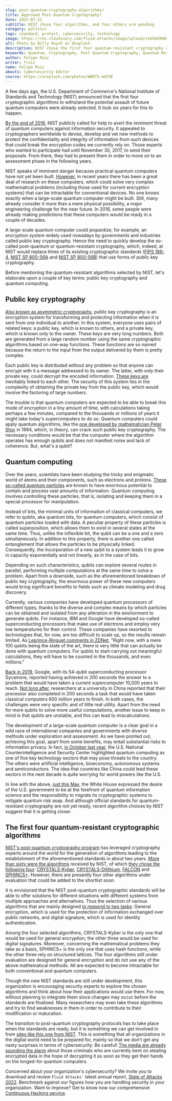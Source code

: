 ```yaml
---
slug: post-quantum-cryptography-algorithms/
title: Approved Post-Quantum Cryptography?
date: 2022-07-22
subtitle: NIST chose four algorithms, and four others are pending
category: politics
tags: standard, protect, cybersecurity, technology
image: https://res.cloudinary.com/fluid-attacks/image/upload/v1658499864/blog/post-quantum-cryptography-algorithms/cover_post-quantum-cryptography-algorithms.webp
alt: Photo by Billy Huynh on Unsplash
description: NIST chose the first four quantum-resistant cryptography algorithms. Here you'll learn about it with an intro to public key cryptography and quantum computing.
keywords: Quantum, Cryptography, Post Quantum Cryptography, Quantum Resistant Cryptography, Quantum Computers, Public Key Cryptography, Nist, Ethical Hacking, Pentesting
author: Felipe Ruiz
writer: fruiz
name: Felipe Ruiz
about1: Cybersecurity Editor
source: https://unsplash.com/photos/W8KTS-mhFUE
---
```


A few days ago,
the U.S. Department of Commerce's
National Institute of Standards and Technology
(NIST) announced that the first four cryptographic algorithms
to withstand the potential assault of future quantum computers
were already selected.
It took six years for this to happen.

[By the end of 2016](https://www.nist.gov/news-events/news/2016/12/nist-asks-public-help-future-proof-electronic-information),
NIST publicly called for help
to avert the *imminent* threat of quantum computers
against information security.
It appealed to cryptographers worldwide to devise,
develop and vet new methods
to protect the confidentiality and integrity of information
from such devices that could break the encryption codes
we currently rely on.
Those experts who wanted to participate had until November 30, 2017,
to send their proposals.
From there,
they had to present them
in order to move on to an assessment phase
in the following years.

NIST speaks of imminent danger
because practical quantum computers have not yet been built.
[However](https://csrc.nist.gov/projects/post-quantum-cryptography),
in recent years
there has been a great deal of research on these computers,
which could solve very complex mathematical problems
(including those used for current encryption systems)
that can be intractable for conventional devices.
No one knows exactly
when a large-scale quantum computer might be built.
Still,
many already consider it more than a mere physical possibility,
a major engineering challenge for the near future.
In 2016,
some people were already making predictions
that these computers would be ready in a couple of decades.

A large-scale quantum computer could jeopardize,
for example,
an encryption system widely used nowadays by governments and industries
called public key cryptography.
Hence the need to quickly develop
the so-called post-quantum or quantum-resistant cryptography,
which,
indeed,
at NIST would replace three of its existing cryptographic standards
([FIPS 186-4](http://nvlpubs.nist.gov/nistpubs/FIPS/NIST.FIPS.186-4.pdf),
[NIST SP 800-56A](http://nvlpubs.nist.gov/nistpubs/SpecialPublications/NIST.SP.800-56Ar2.pdf)
and [NIST SP 800-56B](http://nvlpubs.nist.gov/nistpubs/SpecialPublications/NIST.SP.800-56Br1.pdf))
that use forms of public key cryptography.

Before mentioning the quantum-resistant algorithms selected by NIST,
let's elaborate upon a couple of key terms:
public key cryptography and quantum computing.

## Public key cryptography

[Also known as asymmetric cryptography](https://en.wikipedia.org/wiki/Public-key_cryptography),
public key cryptography is an encryption system
for transforming and protecting information
when it is sent from one individual to another.
In this system,
everyone uses pairs of related keys:
a public key,
which is known to others,
and a private key,
which is known only to the owner.
These keys are very long numbers.
Both are generated from a large random number
using the same cryptographic algorithms
based on one-way functions.
These functions are so named
because the return to the input
from the output delivered by them
is pretty complex.

Each public key is distributed without any problem
so that anyone can encrypt with it a message addressed to its owner.
The latter,
with only their private key,
could decrypt the encoded information.
[These keys are](https://www.zdnet.com/article/quantum-computers-could-one-day-reveal-all-of-our-secrets/)
inevitably linked to each other.
The security of this system
lies in the complexity of obtaining the private key
from the public key,
which would involve the factoring of large numbers.

The trouble is that
quantum computers are expected to be able to break this mode of encryption
in a tiny amount of time,
with calculations taking perhaps a few minutes,
compared to the thousands or millions of years
it might take today's supercomputers to do so.
Quantum computers could apply quantum algorithms,
like the [one developed by mathematician Peter Shor](https://en.wikipedia.org/wiki/Shor%27s_algorithm)
in 1994,
which, in theory, can crack such public key cryptography.
The necessary conditions would be that
the computer where the algorithm operates has enough qubits
and does not manifest noise and lack of coherence.
But, what's a qubit?

## Quantum computing

Over the years,
scientists have been studying
the tricky and enigmatic world of atoms and their components,
such as electrons and protons.
[These so-called quantum particles](https://www.zdnet.com/article/what-is-quantum-computing-everything-you-need-to-know-about-the-strange-world-of-quantum-computers/)
are known to have enormous potential
to contain and process vast amounts of information.
Quantum computing involves controlling these particles,
that is,
isolating and keeping them in a special processor for manipulation.

Instead of bits,
the minimal units of information of classical computers,
we refer to qubits,
aka quantum bits,
for quantum computers,
which consist of quantum particles loaded with data.
A peculiar property of these particles is called superposition,
which allows them to exist in several states at the same time.
Thus,
unlike the inflexible bit,
the qubit can be a one and a zero simultaneously.
In addition to this property,
there is another one called entanglement
that allows the particles to be physically linked.
Consequently,
the incorporation of a new qubit to a system
leads it to grow in capacity exponentially and not linearly,
as in the case of bits.

Depending on such characteristics,
qubits can explore several routes in parallel,
performing multiple computations at the same time to solve a problem.
Apart from a downside,
such as the aforementioned breakdown of public key cryptography,
the enormous power of these new computers would bring significant benefits
to fields such as climate modeling and drug discovery.

Currently,
various companies have developed quantum processors of different types,
thanks to the diverse and complex means
by which particles can be obtained
and isolated from any alteration in the environment
to generate qubits.
For instance,
IBM and Google have developed so-called superconducting processors
that make use of electrons
and employ very low temperatures for their control.
These companies have resorted to technologies that,
for now,
are too difficult to scale up,
so the results remain limited.
As [Leprince-Ringuet comments in ZDNet](https://www.zdnet.com/article/what-is-quantum-computing-everything-you-need-to-know-about-the-strange-world-of-quantum-computers/),
"Right now,
with a mere 100 qubits being the state of the art,
there is very little that can actually be done with quantum computers.
For qubits to start carrying out meaningful calculations,
they will have to be counted in the thousands,
and even millions."

[Back in 2019](https://www.zdnet.com/article/google-weve-made-quantum-supremacy-breakthrough-with-54-qubit-sycamore-chip/),
Google,
with its 54-qubit superconducting processor Sycamore,
reported having achieved in 200 seconds the answer to a problem
that would have taken a current supercomputer 10,000 years to reach.
[Not long after](https://www.zdnet.com/article/quantum-supremacy-milestone-achieved-by-light-emitting-quantum-computer/),
researchers at a university in China reported that
their processor also completed in 200 seconds a task
that would have taken classical computers 600 million years to finish.
In both cases,
the challenges were very specific and of little real utility.
Apart from the need for more qubits to solve more useful computations,
another issue to keep in mind is that qubits are unstable,
and this can lead to miscalculations.

The development of a large-scale quantum computer is a clear goal
in a wild race of international companies and governments
with diverse methods under exploration and assessment.
As we have pointed out,
achieving this goal,
apart from some benefits,
may entail substantial risks to information privacy.
In fact,
[in October last year](https://www.dni.gov/files/NCSC/documents/SafeguardingOurFuture/FINAL_NCSC_Emerging%20Technologies_Factsheet_10_22_2021.pdf),
the U.S. National Counterintelligence and Security Center
highlighted quantum computing as one of five key technology sectors
that may pose threats to the country.
The others were artificial intelligence,
bioeconomy, autonomous systems and semiconductors.
The idea that countries like China could lead these sectors
in the next decade
is quite worrying for world powers like the U.S.

In line with the above,
[just this May](https://www.whitehouse.gov/briefing-room/statements-releases/2022/05/04/national-security-memorandum-on-promoting-united-states-leadership-in-quantum-computing-while-mitigating-risks-to-vulnerable-cryptographic-systems/),
the White House expressed the desire of the U.S. government
to be at the forefront of quantum information science
and the responsibility to migrate its cryptographic systems
to mitigate quantum risk asap.
And although official standards
for quantum-resistant cryptography
are not yet ready,
recent algorithm choices by NIST suggest that
it is getting closer.

## The first four quantum-resistant cryptographic algorithms

[NIST's post-quantum cryptography program](https://www.nist.gov/news-events/news/2022/07/nist-announces-first-four-quantum-resistant-cryptographic-algorithms)
has leveraged cryptography experts around the world
for the generation of algorithms
leading to the establishment of the aforementioned standards
in about two years.
[More than sixty were the algorithms](https://www.nist.gov/news-events/news/2020/07/nists-post-quantum-cryptography-program-enters-selection-round)
received by NIST,
of which [they chose the following four](https://csrc.nist.gov/Projects/post-quantum-cryptography/selected-algorithms-2022):
[CRYSTALS-Kyber](https://pq-crystals.org/kyber/index.shtml),
[CRYSTALS-Dilithium](https://pq-crystals.org/dilithium/index.shtml),
[FALCON](https://falcon-sign.info/)
and [SPHINCS+](https://sphincs.org/).
However,
there are presently four other algorithms under evaluation
that could be added to the shortlist soon.

It is envisioned that
the NIST post-quantum cryptographic standards will be able
to offer solutions for different situations with different systems
from multiple approaches and alternatives.
Thus the selection of various algorithms
that are mainly designed [to respond to two tasks](https://www.nist.gov/news-events/news/2022/07/nist-announces-first-four-quantum-resistant-cryptographic-algorithms):
General encryption,
which is used for the protection of information
exchanged over public networks,
and digital signature,
which is used for identity authentication.

Among the four selected algorithms,
CRYSTALS-Kyber is the only one
that would be used for general encryption;
the other three would be used for digital signatures.
Moreover,
concerning the mathematical problems they take as a basis,
SPHINCS+ is the only one that uses hash functions,
while the other three rely on structured lattices.
The four algorithms still under evaluation are designed for general encryption
and do not use any of the above mathematical methods.
All are expected to become intractable
for both conventional and quantum computers.

Though the new NIST standards are still under development,
this organization is encouraging security experts
to explore the chosen algorithms
and think about how their applications would use them.
For now,
without planning to integrate them
since changes may occur before the standards are finalized.
Many researchers may even take these algorithms
and try to find weaknesses in them
in order to contribute to their modification or maturation.

The transition to post-quantum cryptography protocols has to take place
when the standards are ready,
but it is something we can get involved in
from [sites like this one from NIST](https://www.nccoe.nist.gov/crypto-agility-considerations-migrating-post-quantum-cryptographic-algorithms).
This is something
that all organizations in the digital world need to be prepared for,
mainly so that we don't get any nasty surprises
in terms of cybersecurity.
Be careful!
[The media are already sounding the alarm](https://www.zdnet.com/article/quantum-computers-could-crack-encryption-warns-white-house-as-it-details-action-plan/)
about those criminals
who are currently bent on stealing encrypted data
in the hope of decrypting it
as soon as they get their hands on the longed-for quantum computers.

Concerned about your organization's cybersecurity?
We invite you to download and review `Fluid Attacks'` latest annual report,
[State of Attacks 2022](https://try.fluidattacks.com/report/state-of-attacks-2022/).
Benchmark against our figures
how you are handling security in your organization.
Want to improve?
Get to know now our comprehensive [Continuous Hacking service](../../services/continuous-hacking/).
